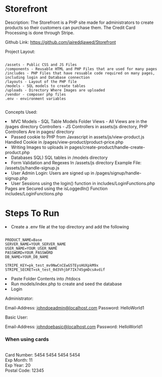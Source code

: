 # Storefront

Description: The Storefront is a PHP site made for administrators to create products so their customers can purchase them. The Credit Card Processing is done through Stripe.

Github Link: https://github.com/jaireddjawed/Storefront

Project Layout:

```

/assets - Public CSS and JS Files
/components - Reusable HTML and PHP Files that are used for many pages
/includes - PHP Files that have resuable code required on many pages, including login and Database connection
/layouts - Layout of the PHP file
/models - SQL models to create tables
/uploads - Directory Where Images are uploaded
/vendor - composer php files
.env - environment variables


```

Concepts Used:
<li>
  MVC
  Models - SQL Table Models Folder
  Views - All Views are in the /pages directory
  Controllers - JS Controllers in assets/js directory, PHP Controllers Are in pages/ directory
</li>

<li>
Passed cookie to PHP from Javascript in assets/js/view-product.js
Handled Cookie in /pages/view-product/product-price.php
</li>

<li>
Writing Images to uploads in pages/create-product/handle-create-product.php
</li>

<li>
Databases SQL)
SQL tables in /models directory
</li>

<li>
Form Validation and Regexes In /assets/js directory
Example File:
/assets/js/handle-signup.js
</li>

<li>
User Admin Login:
Users are signed up in /pages/signup/handle-signup.php
</li>

<li>
User Sessions using the login() function in includes/LoginFunctions.php
Pages are Secured using the isLoggedIn() Function includes/LoginFunctions.php
</li>

<h1>Steps To Run</h1>

<li>Create a .env file at the top directory and add the following</li>

```

PRODUCT_NAME=Base
SERVER_NAME=YOUR_SERVER_NAME
USER_NAME=YOUR_USER_NAME
PASSWORD=YOUR_PASSWORD
DB_NAME=YOUR_DB_NAME

STRIPE_KEY=pk_test_mv9NwCnCEwG5TEysHUXpkM9x
STRIPE_SECRET=sk_test_0d3VhjbF7Ik745gmDcsAvdif

```

<li>Paste Folder Contents into /htdocs</li>
<li>Run models/index.php to create and seed the database</li>

<li>Login</li>

Administrator: <br/>

Email-Address: johndoeadmin@localhost.com
Password: HelloWorld1

Basic User: <br/>

Email-Address: johndoebasic@localhost.com
Password: HelloWorld1

<h3>When using cards</h3>

<br/>
Card Number: 5454 5454 5454 5454
<br/>
Exp Month: 11
<br />
Exp Year: 20
<br/>
Postal Code:
12345
